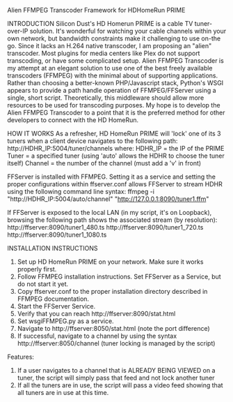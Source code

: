Alien FFMPEG Transcoder Framework for HDHomeRun PRIME

INTRODUCTION
Silicon Dust's HD Homerun PRIME is a cable TV tuner-over-IP solution. It's wonderful for watching your cable channels within your own network, but bandwidth constraints make it challenging to use on-the go. Since it lacks an H.264 native transcoder, I am proposing an "alien" transcoder.
Most plugins for media centers like Plex do not support transcoding, or have some complicated setup. Alien FFMPEG Transcoder is my attempt at an elegant solution to use one of the best freely available transcoders (FFMPEG) with the minimal about of supporting applications.
Rather than choosing a better-known PHP/Javascript stack, Python's WSGI appears to provide a path handle operation of FFMPEG/FFServer using a single, short script. Theoretically, this middleware should allow more resources to be used for transcoding purposes.
My hope is to develop the Alien FFMPEG Transcoder to a point that it is the preferred method for other developers to connect with the HD HomeRun.

HOW IT WORKS
As a refresher, HD HomeRun PRIME will 'lock' one of its 3 tuners when a client device navigates to the following path:
http://HDHR_IP:5004/tuner/channels
where:
HDHR_IP = the IP of the PRIME
Tuner = a specified tuner (using 'auto' allows the HDHR to choose the tuner itself)
Channel = the number of the channel (must add a 'v' in front)

FFServer is installed with FFMPEG. Setting it as a service and setting the proper configurations within ffserver.conf allows FFServer to stream HDHR using the following command line syntax:
ffmpeg -i "http://HDHR_IP:5004/auto/channel" "http://127.0.0.1:8090/tuner1.ffm"

If FFServer is exposed to the local LAN (in my script, it's on Loopback), browsing the following path shows the associated stream (by resolution):
http://ffserver:8090/tuner1_480.ts
http://ffserver:8090/tuner1_720.ts
http://ffserver:8090/tuner1_1080.ts

INSTALLATION INSTRUCTIONS
1) Set up HD HomeRun PRIME on your network. Make sure it works properly first.
2) Follow FFMPEG installation instructions. Set FFServer as a Service, but do not start it yet.
3) Copy ffserver.conf to the proper installation directory described in FFMPEG documentation.
4) Start the FFServer Service.
5) Verify that you can reach http://ffserver:8090/stat.html
6) Set wsgiFFMPEG.py as a service.
7) Navigate to http://ffserver:8050/stat.html (note the port difference)
8) If successful, navigate to a channel by using the syntax http://ffserver:8050/channel (tuner locking is managed by the script)

Features:
1) If a user navigates to a channel that is ALREADY BEING VIEWED on a tuner, the script will simply pass that feed and not lock another tuner
2) If all the tuners are in use, the script will pass a video feed showing that all tuners are in use at this time.
